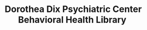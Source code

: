 ---
layout: repo
title: "Dorothea Dix Psychiatric Center Behavioral Health Library "
id: 2372
permalink: repos/2372/
---